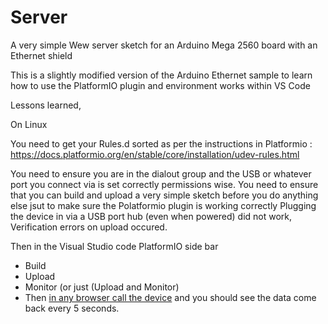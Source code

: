 # Server

A very simple Wew server sketch for an Arduino Mega 2560 board with an Ethernet shield

This is a slightly modified version of the Arduino Ethernet sample to learn how to use the PlatformIO plugin and environment works within VS Code

Lessons learned, 

On Linux

You need to get your Rules.d sorted as per the instructions in Platformio : https://docs.platformio.org/en/stable/core/installation/udev-rules.html

You need to ensure you are in the dialout group and the USB or whatever port you connect via is set correctly permissions wise.
You need to ensure that you can build and upload a very simple sketch before you do anything else jsut to make sure the Polatformio plugin is working correctly
Plugging the device in via a USB port hub (even when powered) did not work, Verification errors on upload occured.

Then in the Visual Studio code PlatformIO side bar

* Build
* Upload
* Monitor  (or just (Upload and Monitor)
* Then [in any browser call the device](http://192.168.0.177/) and you should see the data come back every 5 seconds.
